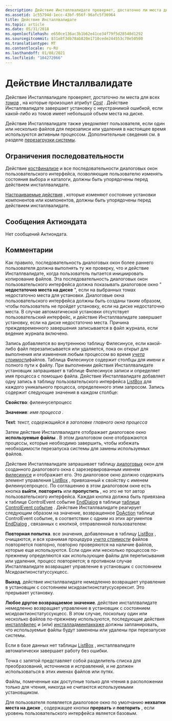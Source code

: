 ```yaml
---
description: Действие Инсталлвалидате проверяет, достаточно ли места для всех томов, на которые произошел атрибут cost. Действие Инсталлвалидате завершает установку с неустранимой ошибкой, если какой-либо из томов имеет небольшой объем места на диске.
ms.assetid: 1c55794d-1ecc-43bf-956f-96afc5f36964
title: Действие Инсталлвалидате
ms.topic: article
ms.date: 05/31/2018
ms.openlocfilehash: e650ce136ac3b1b62e41ce34f79f5d28540d1292
ms.sourcegitcommit: 831e8f3db78ab820e1710cede244553c70e50500
ms.translationtype: MT
ms.contentlocale: ru-RU
ms.lasthandoff: 01/08/2021
ms.locfileid: "104272066"
---
```

# <a name="installvalidate-action"></a>Действие Инсталлвалидате

Действие Инсталлвалидате проверяет, достаточно ли места для всех [*томов*](v-gly.md) , на которые произошел атрибут [*Cost*](c-gly.md) . Действие Инсталлвалидате завершает установку с неустранимой ошибкой, если какой-либо из томов имеет небольшой объем места на диске.

Действие Инсталлвалидате также уведомляет пользователя, если один или несколько файлов для перезаписи или удаления в настоящее время используются активным процессом. Дополнительные сведения см. в разделе [перезагрузки системы](system-reboots.md).

## <a name="sequence-restrictions"></a>Ограничения последовательности

Действие [костфинализе](costfinalize-action.md) и все последовательности диалоговых окон пользовательского интерфейса, позволяющие пользователю изменять состояния выбора и каталоги, должны быть упорядочены перед действием инсталлвалидате.

[Настраиваемые действия](custom-actions.md) , которые изменяют состояние установки компонентов или компонентов, должны быть упорядочены перед действием инсталлвалидате.

## <a name="actiondata-messages"></a>Сообщения Актиондата

Нет сообщений Актиондата.

## <a name="remarks"></a>Комментарии

Как правило, последовательность диалоговых окон более раннего пользователя должна выполнять ту же проверку, что и действие Инсталлвалидате, когда пользователь пытается инициировать копирование файлов. Эта последовательность диалоговых окон пользовательского интерфейса должна показывать диалоговое окно " **недостаточно места на диске** ", если на выбранных томах недостаточно места для установки. Диалоговые окна пользовательского интерфейса должны быть созданы таким образом, чтобы пользователь не пройдет установку, если на диске недостаточно места. В случае автоматической установки отсутствует пользовательский интерфейс, и действие Инсталлвалидате завершает установку, если на диске недостаточно места. Причина преждевременного завершения записывается в файл журнала, если ведение журнала включено.

Запись добавляется во внутреннюю таблицу Филесинусе, если какой-либо файл перезаписывается или удаляется, пока он открыт для выполнения или изменения любым процессом во время [*учета стоимости*](c-gly.md)файлов. Таблица Филесинусе содержит столбцы для имени и полного пути к файлу. При выполнении действия Инсталлвалидате установщик запрашивает в таблице Филесинусе записи и определяет имя процесса с помощью файла. Действие Инсталлвалидате добавляет одну запись в таблицу пользовательского интерфейса [ListBox](listbox-table.md) для каждого уникального процесса, определенного этим запросом. Запись содержит следующие значения в каждом столбце:

**Свойство**: филеинусепроцесс

 

**Значение**: *имя процесса* .

 

**Text**: *текст, содержащийся в заголовке главного окна процесса*

Затем действие Инсталлвалидате отображает диалоговое окно **используемые файлы** . В этом диалоговом окне отображаются процессы, которые необходимо завершить, чтобы избежать необходимости перезапуска системы для замены используемых файлов.

Действие Инсталлвалидате запрашивает таблицу [диалоговых](dialog-table.md) окон для созданного диалогового окна с зарезервированным именем [филесинусе](filesinuse-dialog.md) и отображает его. Это диалоговое окно должно содержать элемент управления [ListBox](listbox-control.md) , привязанный к свойству с именем филеинусепроцесс. По соглашению в этом диалоговом окне есть кнопка **выйти**, **повторить** или **пропустить** , но это не тот автор пользовательского интерфейса. Каждая кнопка должна быть привязана к таблице ControlEvent событие [EndDialog](enddialog-controlevent.md) в таблице [таблице ControlEvent событие](controlevent-table.md) . Действие Инсталлвалидате реагирует следующим образом на значение, возвращенное [DoAction](doaction-controlevent.md) таблице ControlEvent событие, в соответствии с одним из этих аргументов [EndDialog](enddialog-controlevent.md) , связанных с кнопкой, отправленной пользователем:

**Повторная попытка**. все значения, добавленные в таблицу [ListBox](listbox-table.md) , очищаются, и вся хранимая процедура [*учета стоимости*](c-gly.md) файлов повторяется повторно, повторно проверяются на наличие файлов, которые еще используются. Если один или несколько процессов по-прежнему определяются как использующие файлы для переписывания или удаления, процесс повторяется; в противном случае Инсталлвалидате возвращает управление в установщик с состоянием Мсидоактионстатуссукцесс.

**Выход**. действие инсталлвалидате немедленно возвращает управление в установщик с состоянием мсидоактионстатусусерексит. Это прерывает установку.

**Любое другое возвращаемое значение**. действие инсталлвалидате немедленно возвращает управление в установщик с состоянием мсидоактионстатуссукцесс. В этом случае, поскольку один или несколько файлов по-прежнему используются, последующие действия [инсталлфилес](installfiles-action.md) и (или) [инсталладминпаккаже](installadminpackage-action.md) должны запланировать, что используемые файлы будут заменены или удалены при перезапуске системы.

Если в базе данных нет таблицы [ListBox](listbox-table.md) , инсталлвалидате автоматически завершает работу без ошибки.

Точка с запятой представляет собой разделитель списка для преобразований, источников и исправлений, и не должен использоваться в этих именах файлов или путях.

Файлы, помеченные как доступные только для чтения в расположении только для чтения, никогда не считаются используемыми установщиком.

Для пользователя появляется диалоговое окно по умолчанию **нехватки места на диске** , содержащее кнопки **прервать** и **повторить** , если уровень пользовательского интерфейса является базовым.

 

 



